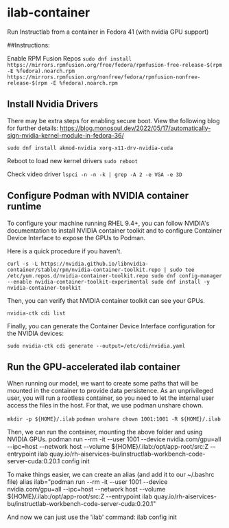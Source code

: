 # ilab-container
Run Instructlab from a container in Fedora 41 (with nvidia GPU support)

##Instructions:

Enable RPM Fusion Repos
`sudo dnf install https://mirrors.rpmfusion.org/free/fedora/rpmfusion-free-release-$(rpm -E %fedora).noarch.rpm https://mirrors.rpmfusion.org/nonfree/fedora/rpmfusion-nonfree-release-$(rpm -E %fedora).noarch.rpm`

## Install Nvidia Drivers

There may be extra steps for enabling secure boot.  View the following blog for further details: https://blog.monosoul.dev/2022/05/17/automatically-sign-nvidia-kernel-module-in-fedora-36/

`sudo dnf install akmod-nvidia xorg-x11-drv-nvidia-cuda`

Reboot to load new kernel drivers
`sudo reboot`

Check video driver
`lspci -n -n -k | grep -A 2 -e VGA -e 3D`

## Configure Podman with NVIDIA container runtime
To configure your machine running RHEL 9.4+, you can follow NVIDIA's documentation to install NVIDIA container toolkit and to configure Container Device Interface to expose the GPUs to Podman.

Here is a quick procedure if you haven't.

`curl -s -L https://nvidia.github.io/libnvidia-container/stable/rpm/nvidia-container-toolkit.repo | sudo tee /etc/yum.repos.d/nvidia-container-toolkit.repo
sudo dnf config-manager --enable nvidia-container-toolkit-experimental
sudo dnf install -y nvidia-container-toolkit`

Then, you can verify that NVIDIA container toolkit can see your GPUs.

`nvidia-ctk cdi list`

Finally, you can generate the Container Device Interface configuration for the NVIDIA devices:

`sudo nvidia-ctk cdi generate --output=/etc/cdi/nvidia.yaml`

## Run the GPU-accelerated ilab container
When running our model, we want to create some paths that will be mounted in the container to provide data persistence. As an unprivileged user, you will run a rootless container, so you need to let the internal user access the files in the host. For that, we use podman unshare chown.

`mkdir -p ${HOME}/.ilab`
`podman unshare chown 1001:1001 -R ${HOME}/.ilab`

Then, we can run the container, mounting the above folder and using NVIDIA GPUs.
podman run --rm -it --user 1001 --device nvidia.com/gpu=all --ipc=host --network host --volume ${HOME}/.ilab:/opt/app-root/src:Z --entrypoint ilab quay.io/rh-aiservices-bu/instructlab-workbench-code-server-cuda:0.20.1 config init

To make things easier, we can create an alias (and add it to our ~/.bashrc file)
alias ilab="podman run --rm -it --user 1001 --device nvidia.com/gpu=all --ipc=host --network host --volume ${HOME}/.ilab:/opt/app-root/src:Z --entrypoint ilab quay.io/rh-aiservices-bu/instructlab-workbench-code-server-cuda:0.20.1"

And now we can just use the 'ilab' command:
ilab config init





